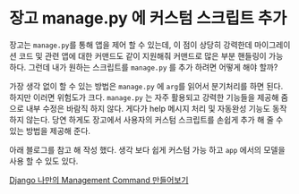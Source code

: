 # 장고 manage.py 에 커스텀 스크립트 추가

장고는 `manage.py`를 통해 앱을 제어 할 수 있는데, 이 점이 상당히 강력한데 마이그레이션 코드 및 관련 앱에 대한 커맨드도 같이 지원해줘 커맨드로 많은 부분 핸들링이 가능 하다. 그런데 내가 원하는 스크립트를 `manage.py` 를 추가 하려면 어떻게 해야 할까?

가장 생각 없이 할 수 있는 방법은 `manage.py` 에 `arg`를 읽어서 분기처리를 하면 된다. 하지만 이러면 위험도가 크다. `manage.py` 는 자주 활용되고 강력한 기능들을 제공해 줌으로 내부 수정은 바람직 하지 않다. 게다가 help 메시지 처리 및 자동완성 기능도 동작하지 않는다. 당연 하게도 장고에서 사용자의 커스텀 스크립트를 손쉽게 추가 해 줄 수 있는 방법을 제공해 준다.

아래 블로그를 참고 해 작성 했다. 생각 보다 쉽게 커스텀 가능 하고 `app` 에서의 모델을 사용 할 수 있도 있다.

[Django 나만의 Management Command 만들어보기](https://blog.leop0ld.org/posts/make-django-custom-command/)

